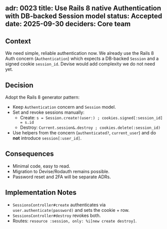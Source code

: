 adr: 0023
title: Use Rails 8 native Authentication with DB-backed Session model
status: Accepted
date: 2025-09-30
deciders: Core team
---

## Context
We need simple, reliable authentication now. We already use the Rails 8 Auth concern (`Authentication`) which expects a DB-backed `Session` and a signed cookie `session_id`. Devise would add complexity we do not need yet.

## Decision
Adopt the Rails 8 generator pattern:
- Keep `Authentication` concern and `Session` model.
- Set and revoke sessions manually:
  - Create: `s = Session.create!(user:) ; cookies.signed[:session_id] = s.id`
  - Destroy: `Current.session&.destroy ; cookies.delete(:session_id)`
- Use helpers from the concern (`authenticated?`, `current_user`) and do **not** introduce `session[:user_id]`.

## Consequences
- Minimal code, easy to read.
- Migration to Devise/Rodauth remains possible.
- Password reset and 2FA will be separate ADRs.

## Implementation Notes
- `SessionsController#create` authenticates via `user.authenticate(password)` and sets the cookie + row.
- `SessionsController#destroy` revokes both.
- Routes: `resource :session, only: %i[new create destroy]`.